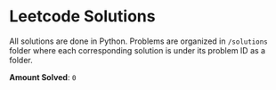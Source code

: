 # Leetcode Solutions

All solutions are done in Python. Problems are organized in `/solutions` folder where each corresponding solution is under its problem ID as a folder.

**Amount Solved**: `0`